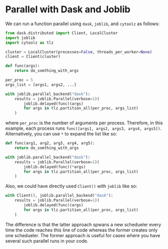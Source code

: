 # Parallel with Dask and Joblib

We can run a function parallel using `dask`, `joblib`, and `cytoolz` as follows:

```python
from dask.distributed import Client, LocalCluster
import joblib
import cytoolz as tlz

cluster = LocalCluster(processes=False, threads_per_worker=None)
client = Client(cluster)

def func(args):
    return do_somthing_with_args

per_proc = 5
args_list = [args1, args2, ...]

with joblib.parallel_backend("dask"):
    results = joblib.Parallel(verbose=1)(
        joblib.delayed(func)(args)
        for args in tlz.partition_all(per_proc, args_list)
    )
```

where `per_proc` is the number of arguments per process. Therefore, in this example,
each process runs `func([args1, args2, args3, args4, args5])`. Alternatively, you can
use `*` to expand the list like so:

```python
def func(arg1, arg2, arg3, arg4, arg5):
    return do_somthing_with_args

with joblib.parallel_backend("dask"):
    results = joblib.Parallel(verbose=1)(
        joblib.delayed(func)(*args)
        for args in tlz.partition_all(per_proc, args_list)
    )
```

Also, we could have directly used `Client()` with `joblib` like so:

```python
with Client(), joblib.parallel_backend("dask"):
    results = joblib.Parallel(verbose=1)(
        joblib.delayed(func)(args)
        for args in tlz.partition_all(per_proc, args_list)
    )
```

The difference is that the latter approach spwans a new schedueler every time
the code reaches this line of code whereas the former creates only one schedueler. The
former approach is useful for cases where you have several such parallel runs in your code.
